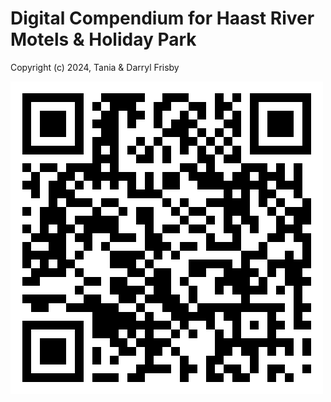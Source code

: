 # Digital Compendium for Haast River Motels & Holiday Park

Copyright (c) 2024, Tania & Darryl Frisby

![QR Code](images/haast_compendium_qr_code.png)
